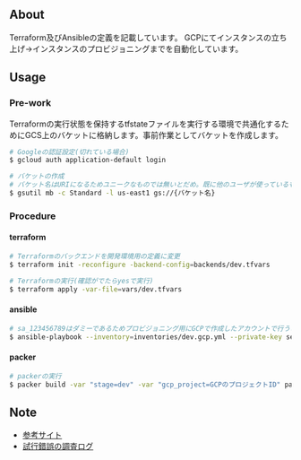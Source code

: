 ## About

Terraform及びAnsibleの定義を記載しています。
GCPにてインスタンスの立ち上げ→インスタンスのプロビジョニングまでを自動化しています。

## Usage

### Pre-work

Terraformの実行状態を保持するtfstateファイルを実行する環境で共通化するためにGCS上のバケットに格納します。事前作業としてバケットを作成します。

```bash
# Googleの認証設定(切れている場合)
$ gcloud auth application-default login 

# バケットの作成
# バケット名はURIになるためユニークなものでは無いとだめ。既に他のユーザが使っているものがある場合は403エラーで作成できない
$ gsutil mb -c Standard -l us-east1 gs://{バケット名}
```

### Procedure

#### terraform
```bash
# Terraformのバックエンドを開発環境用の定義に変更
$ terraform init -reconfigure -backend-config=backends/dev.tfvars

# Terraformの実行(確認がでたらyesで実行)
$ terraform apply -var-file=vars/dev.tfvars
```

#### ansible

```bash
# sa_123456789はダミーであるためプロビジョニング用にGCPで作成したアカウントで行うこと
$ ansible-playbook --inventory=inventories/dev.gcp.yml --private-key secrets/ssh-key-ansible-sa --user sa_123456789 site.yml --diff --check
```

#### packer

```bash
# packerの実行
$ packer build -var "stage=dev" -var "gcp_project=GCPのプロジェクトID" packer.template.json
```
## Note

- [参考サイト](https://tech.visasq.com/restart-gcp-infrastructure-as-code1/)
- [試行錯誤の調査ログ](https://twitter.com/kiyomaryu/status/1490858345791516674?s=20&t=IDtbVvAfb4qp2XEpJpgIQg)
